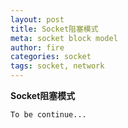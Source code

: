 ```yaml
---
layout: post
title: Socket阻塞模式
meta: socket block model
author: fire
categories: socket 
tags: socket, network
---
```


**Socket阻塞模式**

~~~
To be continue...
~~~